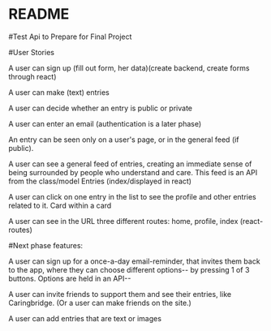 # README

#Test Api to Prepare for Final Project 



#User Stories

A user can sign up (fill out form, her data)(create backend, create forms through react)

A user can make (text) entries

A user can decide whether an entry is public or private

A user can enter an email (authentication is a later phase)

An entry can be seen only on a user's page, or in the general feed (if public).
 

A user can see a general feed of entries, creating an immediate sense of being surrounded by people who understand and care. This feed is an API from the class/model Entries (index/displayed in react)

A user can click on one entry in the list to see the profile and other entries related to it. Card within a card 

A user can see in the URL three different routes: home, profile, index (react-routes)



#Next phase features:

A user can sign up for a once-a-day email-reminder, that invites them back to the app, where they can choose different options-- by pressing 1 of 3 buttons. Options are held in an API--  

A user can invite friends to support them and see their entries, like Caringbridge. (Or a user can make friends on the site.)

A user can add entries that are text or images
